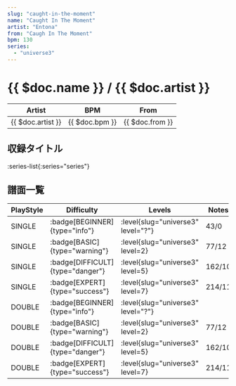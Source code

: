 ```yaml
---
slug: "caught-in-the-moment"
name: "Caught In The Moment"
artist: "Entona"
from: "Caugh In The Moment"
bpm: 130
series:
  - "universe3"
---
```


# {{ $doc.name }} / {{ $doc.artist }}

|Artist|BPM|From|
|------|---|----|
|{{ $doc.artist }}|{{ $doc.bpm }}|{{ $doc.from }}|

## 収録タイトル

:series-list{:series="series"}

## 譜面一覧

|PlayStyle|Difficulty|Levels|Notes|Movie|
|---------|----------|------|-----|-----|
|SINGLE| :badge[BEGINNER]{type="info"}|<div class="field is-grouped is-grouped-multiline"> :level{slug="universe3" level="?"}</div>|43/0||
|SINGLE| :badge[BASIC]{type="warning"}|<div class="field is-grouped is-grouped-multiline"> :level{slug="universe3" level=2}</div>|77/12||
|SINGLE| :badge[DIFFICULT]{type="danger"}|<div class="field is-grouped is-grouped-multiline"> :level{slug="universe3" level=5}</div>|162/10||
|SINGLE| :badge[EXPERT]{type="success"}|<div class="field is-grouped is-grouped-multiline"> :level{slug="universe3" level=7}</div>|214/11||
|DOUBLE| :badge[BEGINNER]{type="info"}|<div class="field is-grouped is-grouped-multiline"> :level{slug="universe3" level="?"}</div>|||
|DOUBLE| :badge[BASIC]{type="warning"}|<div class="field is-grouped is-grouped-multiline"> :level{slug="universe3" level=2}</div>|77/12||
|DOUBLE| :badge[DIFFICULT]{type="danger"}|<div class="field is-grouped is-grouped-multiline"> :level{slug="universe3" level=5}</div>|162/10||
|DOUBLE| :badge[EXPERT]{type="success"}|<div class="field is-grouped is-grouped-multiline"> :level{slug="universe3" level=7}</div>|214/11||
